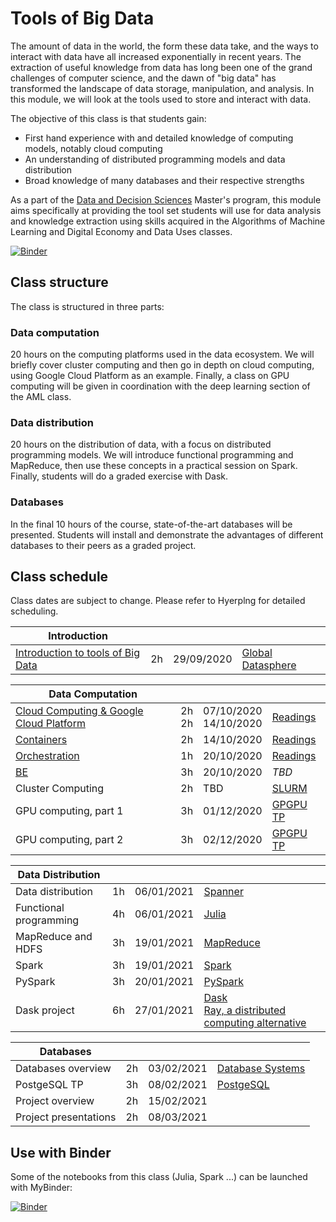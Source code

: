 # Tools of Big Data

The amount of data in the world, the form these data take, and the ways to
interact with data have all increased exponentially in recent years. The
extraction of useful knowledge from data has long been one of the grand
challenges of computer science, and the dawn of "big data" has transformed the
landscape of data storage, manipulation, and analysis. In this module, we will
look at the tools used to store and interact with data.

The objective of this class is that students gain:

+ First hand experience with and detailed knowledge of computing models, notably cloud computing
+ An understanding of distributed programming models and data distribution
+ Broad knowledge of many databases and their respective strengths

As a part of the [Data and Decision Sciences](https://supaerodatascience.github.io/)
Master's program, this module aims specifically at providing the tool set
students will use for data analysis and knowledge extraction using skills
acquired in the Algorithms of Machine Learning and Digital Economy and Data Uses
classes.

[![Binder](https://mybinder.org/badge_logo.svg)](https://mybinder.org/v2/gh/guillaumeeb/OBD/master?urlpath=lab)

## Class structure

The class is structured in three parts:

### Data computation

  20 hours on the computing platforms used in the data ecosystem. We will
  briefly cover cluster computing and then go in depth on cloud computing, using
  Google Cloud Platform as an example. Finally, a class on GPU computing will be
  given in coordination with the deep learning section of the AML class.

### Data distribution

  20 hours on the distribution of data, with a focus on distributed programming
  models. We will introduce functional programming and MapReduce, then use these
  concepts in a practical session on Spark. Finally, students will do a graded
  exercise with Dask.

### Databases

  In the final 10 hours of the course, state-of-the-art databases will be
  presented. Students will install and demonstrate the advantages of different
  databases to their peers as a graded project.

## Class schedule

Class dates are subject to change. Please refer to Hyerplng for detailed scheduling.

Introduction | | | |
--- | --- | --- | ---
[Introduction to tools of Big Data](1_introduction) | 2h | 29/09/2020 | [Global Datasphere](readings/idc_data.pdf)

Data Computation | | | |
--- | --- | --- | ---
[Cloud Computing & Google Cloud Platform](2_data_computation/site/#cloud-computing-4h) | 2h <br />2h | 07/10/2020 <br /> 14/10/2020| [Readings](2_data_computation/site/7_readings/#about-cloud-computing)
[Containers](2_data_computation/site/#containers-2h) | 2h| 14/10/2020| [Readings](2_data_computation/site/7_readings/#about-orchestration)
[Orchestration](2_data_computation#orchestration-deployment-1h) | 1h | 20/10/2020 | [Readings](2_data_computation/site/7_readings/#about-containers) |
[BE](2_data_computation/site/#final-be-3h) | 3h | 20/10/2020 | *TBD*
Cluster Computing | 2h | TBD| [SLURM](readings/slurm.pdf)
GPU computing, part 1 | 3h | 01/12/2020 | [GPGPU TP](https://lms.isae.fr/course/view.php?id=1226&section=2) |
GPU computing, part 2 | 3h | 02/12/2020 | [GPGPU TP](https://lms.isae.fr/course/view.php?id=1226&section=2) |


Data Distribution | | | |
--- | --- | --- | ---
Data distribution | 1h | 06/01/2021 | [Spanner](readings/spanner.pdf)
Functional programming | 4h | 06/01/2021 | [Julia](readings/julia.pdf)
MapReduce and HDFS | 3h | 19/01/2021 | [MapReduce](readings/mapreduce.pdf)
Spark | 3h | 19/01/2021 | [Spark](readings/spark.pdf)
PySpark | 3h | 20/01/2021 | [PySpark](https://spark.apache.org/docs/latest/api/python/pyspark.html)
Dask project | 6h | 27/01/2021 | [Dask](readings/dask.pdf) <br> [Ray, a distributed computing alternative](https://docs.ray.io/en/latest/whitepaper.html)

Databases | | | |
--- | --- | --- | ---
Databases overview | 2h | 03/02/2021 | [Database Systems](readings/fntdb07-architecture.pdf)
PostgeSQL TP | 3h | 08/02/2021 | [PostgeSQL](https://www.postgresql.org/docs/manuals/)
Project overview | 2h | 15/02/2021 |
Project presentations | 2h | 08/03/2021 |

## Use with Binder

Some of the notebooks from this class (Julia, Spark ...) can be launched with MyBinder:

[![Binder](https://mybinder.org/badge_logo.svg)](https://mybinder.org/v2/gh/SupaeroDataScience/OBD/master?urlpath=lab)
